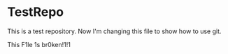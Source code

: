 # TestRepo

This is a test repository. Now I'm changing this file to show how to use git.

This F1le 1s br0ken!1!1